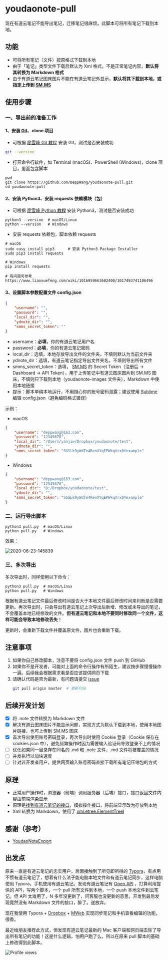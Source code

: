 # youdaonote-pull

<!--Becauce basically only Chinese users use "Youdao Note", so this project only provides Chinese README.md-->

现在有道云笔记不能导出笔记，迁移笔记很麻烦。此脚本可将所有笔记下载到本地。

## 功能

<!--Feature-->

- 可将所有笔记（文件）按原格式下载到本地
- 由于「笔记」类型文件下载后默认为 Xml 格式，不是正常笔记内容，**默认将其转换为 Markdown 格式**
- 由于有道云笔记图床图片不能在有道云笔记外显示，**默认将其下载到本地，或指定上传到 [SM.MS](https://sm.ms)**

## 使用步骤

<!--用法 Usage-->

<!--针对普通用户-->

### 一、导出前的准备工作

#### 1、安装  [Git](https://git-scm.com/downloads)、clone 项目

- 可根据 [廖雪峰 Git 教程](https://www.liaoxuefeng.com/wiki/896043488029600/896067074338496) 安装 Git，测试是否安装成功

```sh
git --version
```

- 打开命令行软件，如 Terminal (macOS)、PowerShell (Windows)，clone 项目，里面包含脚本

```shell
pwd
git clone https://github.com/DeppWang/youdaonote-pull.git
cd youdaonote-pull
```

#### 2、安装 Python3、安装 requests 依赖模块（包）

- 可根据 [廖雪峰 Python 教程](https://www.liaoxuefeng.com/wiki/1016959663602400/1016959856222624) 安装 Python3，测试是否安装成功

```shell
python3 --version  # macOS/Linux
python --version   # Windows
```

- 安装 requests 依赖包，脚本依赖 requests

```shell
# macOS
sudo easy_install pip3      # 安装 Python3 Package Installer
sudo pip3 install requests 
```
```shell
# Windows
pip install requests  

# 有问题可参考 https://www.liaoxuefeng.com/wiki/1016959663602400/1017493741106496
```
#### 3、设置脚本参数配置文件 config.json

```json
{
    "username": "",
    "password": "",
    "local_dir": "",
    "ydnote_dir": "",
    "smms_secret_token": ""
}
```

* username：**必填**，你的有道云笔记用户名
* password：**必填**，你的有道云笔记密码
* local_dir：选填，本地存放导出文件的文件夹，不填则默认为当前文件夹
* ydnote_dir：选填，有道云笔记指定导出文件夹名，不填则导出所有文件
* smms_secret_token：选填， [SM.MS](https://sm.ms) 的 Secret Token（注册后 -> Dashboard -> API Token），用于上传笔记中有道云图床图片到 SM.MS 图床，不填则只下载到本地（youdaonote-images 文件夹），Markdown 中使用本地链接
* 提示：脚本单纯本地运行，不用担心你的账号密码泄露；建议使用 [Sublime](https://www.sublimetext.com/3) 编辑 config.json（避免编码格式错误）

示例：

- macOS

```json
{
    "username": "deppwang@163.com",
    "password": "12345678",
    "local_dir": "/Users/yanjie/Dropbox/youdaonote/test",
    "ydnote_dir": "",
    "smms_secret_token": "SGSLk9yWdTe4RenXYqEPWkqVrx0Yexample"
}
```

- Windows

```json
{
    "username": "deppwang@163.com",
    "password": "12345678",
    "local_dir": "D:/Dropbox/youdaonote/test",
    "ydnote_dir": "",
    "smms_secret_token": "SGSLk9yWdTe4RenXYqEPWkqVrx0Yexample"
}
```

###  二、运行导出脚本

```shell
python3 pull.py  # macOS/Linux
python pull.py   # Windows
```

效果：

![2020-06-23-145839](https://deppwang.oss-cn-beijing.aliyuncs.com/blog/2020-08-04-073242.png)

### 三、多次导出

多次导出时，同样使用以下命令：

```shell
python3 pull.py  # macOS/Linux
python pull.py   # Windows
```

根据有道云笔记文件最后修改时间是否大于本地文件最后修改时间来判断是否需要更新。再次导出时，只会导出有道云笔记上次导出后新增、修改或未导出的笔记，不会覆盖本地已经修改的文件。**但有道云笔记和本地不要同时修改同一个文件，这样可能会导致本地修改丢失**！

更新时，会重新下载文件并覆盖原文件，图片也会重新下载。

<!--只会导出本地不存在，或更新时间大于本地的文件-->

## 注意事项

<!--Tips 使用提示-->

1. 如果你自己修改脚本，注意不要将 config.json 文件 push 到 GitHub
2. 如果你不是开发者，可能对上面的命令行操作有所陌生，建议按步骤慢慢操作一遍。后续我会根据需求看是否应该提供网页下载
3. 请确认代码是否为最新，有问题请提交 [issue](https://github.com/DeppWang/youdaonote-pull/issues?q=is%3Aissue+is%3Aclosed)
   ```bash
   git pull origin master  # 更新代码
   ```

<!--在 CentOS 环境下，由于命令行环境不能直接显示中文，所以会出现 UnicodeEncodeError-->

## 后续开发计划

<!--TODO-->

- [x] 将 .note 文件转换为 Markdown 文件
- [x] 解决有道云图床图片不能显示问题，实现方式为默认下载到本地，使用本地图片链接，也可上传到 SM.MS 图床
- [x] 首次导出使用账号密码登录，再次导出时使用 Cookie 登录（Cookie 保存在 cookies.json 中），避免频繁操作时因为需要输入验证码导致登录不上的情况
- [ ] 优化如果同一目录存在同名的 .md 和 .note 文件，.md 文件将被覆盖的情况
- [ ] 并发执行以加快速度
- [ ] 针对非开发者用户，提供网页输入账号密码直接下载所有笔记压缩包的方式

## 原理

<!--Principle-->

- 正常用户操作时，浏览器（前端）调用服务器（后端）接口，接口返回文件内容由前端渲染显示
- 原理是[找到有道云笔记的接口](https://depp.wang/2020/06/11/how-to-find-the-api-of-a-website-eg-note-youdao-com)，模拟操作接口，将前端显示改为存放到本地
- Xml 转换为 Markdown，使用了 [xml.etree.ElementTreeI](http://docs.python.org/3.7/library/xml.etree.elementtree.html)

## 感谢（参考）

<!--Thanks-->

- [YoudaoNoteExport](https://github.com/wesley2012/YoudaoNoteExport)

## 出发点

<!--Starting Point-->

原来一直是有道云笔记的忠实用户，后面接触到了所见即所得的 [Typora](https://typora.io/)，有点用不惯有道云笔记了，想着有什么法子能电脑本地文件和有道云笔记同步，这样电脑使用 Typora，手机使用有道云笔记。发现有道云笔记有 [Open API](http://note.youdao.com/open/developguide.html) ，打算利用提供的 API，写两个脚本，一个 pull 所有文件到本地，一个 push 本地文件到云笔记。但 API 太难用了，N 多年没更新了，问客服也没更新的意思，开发到最后发现竟然没有 Markdown 文件的接口，醉了。遂放弃。

现在我使用 Typora + [Dropbox](https://www.dropbox.com/) + [MWeb](https://www.mweb.im/) 实现同步笔记和手机查看编辑的功能，很香。

最近给朋友推荐此方式，但发现有道云笔记最新的 Mac 客户端和网页端去除了导出所有笔记的功能！这是什么逻辑，怕用户跑了么。所以在原来 pull 脚本的基础上修改得到此脚本。

![Profile views](https://gpvc.arturio.dev/youdaonote-pull)